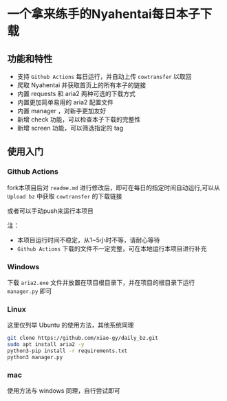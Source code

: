 # 一个拿来练手的Nyahentai每日本子下载

## 功能和特性
- 支持 `Github Actions` 每日运行，并自动上传 `cowtransfer` 以取回
- 爬取 Nyahentai 并获取首页上的所有本子的链接
- 内置 requests 和 aria2 两种可选的下载方式
- 内置更加简单易用的 aria2 配置文件
- 内置 manager ，对新手更加友好
- 新增 check 功能，可以检查本子下载的完整性
- 新增 screen 功能，可以筛选指定的 tag

## 使用入门

### Github Actions

fork本项目后对 `readme.md` 进行修改后，即可在每日的指定时间自动运行,可以从 `Upload bz` 中获取 `cowtransfer` 的下载链接

或者可以手动push来运行本项目

注：
- 本项目运行时间不稳定，从1~5小时不等，请耐心等待
- `Github Actions` 下载的文件不一定完整，可在本地运行本项目进行补充

### Windows

下载 `aria2.exe` 文件并放置在项目根目录下，并在项目的根目录下运行 `manager.py` 即可

### Linux

这里仅列举 Ubuntu 的使用方法，其他系统同理

``` bash
git clone https://github.com/xiao-gy/daily_bz.git
sudo apt install aria2 -y
python3-pip install -r requirements.txt
python3 manager.py
```

### mac

使用方法与 windows 同理，自行尝试即可